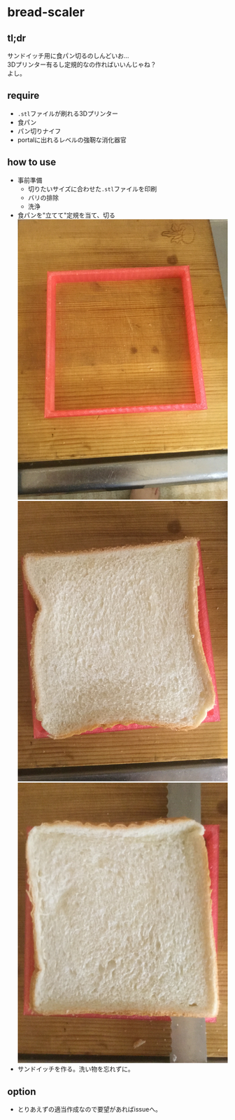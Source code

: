 # bread-scaler

## tl;dr
サンドイッチ用に食パン切るのしんどいお…  
3Dプリンター有るし定規的なの作ればいいんじゃね？  
よし。  


## require
- `.stl`ファイルが刷れる3Dプリンター
- 食パン
- パン切りナイフ
- portalに出れるレベルの強靭な消化器官


## how to use
- 事前準備
  - 切りたいサイズに合わせた`.stl`ファイルを印刷
  - バリの排除
  - 洗浄
- 食パンを"立てて"定規を当て、切る
![set](https://github.com/2nd-junkey/bread-scaler/blob/master/photos/set.jpg)
![insert](https://github.com/2nd-junkey/bread-scaler/blob/master/photos/insert.jpg)
![cut](https://github.com/2nd-junkey/bread-scaler/blob/master/photos/cut.jpg)
- サンドイッチを作る。洗い物を忘れずに。

## option
- とりあえずの適当作成なので要望があればissueへ。
